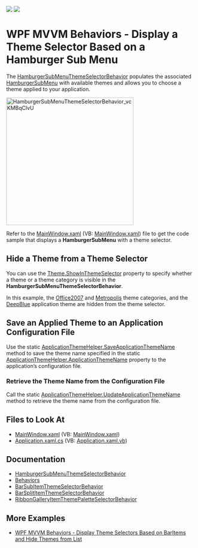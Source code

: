 <!-- default badges list -->
[![](https://img.shields.io/badge/Open_in_DevExpress_Support_Center-FF7200?style=flat-square&logo=DevExpress&logoColor=white)](https://supportcenter.devexpress.com/ticket/details/T1022677)
[![](https://img.shields.io/badge/📖_How_to_use_DevExpress_Examples-e9f6fc?style=flat-square)](https://docs.devexpress.com/GeneralInformation/403183)
<!-- default badges end -->
# WPF MVVM Behaviors - Display a Theme Selector Based on a Hamburger Sub Menu

The [HamburgerSubMenuThemeSelectorBehavior](https://docs.devexpress.com/WPF/DevExpress.Xpf.WindowsUI.HamburgerSubMenuThemeSelectorBehavior) populates the associated [HamburgerSubMenu](https://docs.devexpress.com/WPF/DevExpress.Xpf.WindowsUI.HamburgerSubMenu) with available themes and allows you to choose a theme applied to your application.

<img width="340" alt="HamburgerSubMenuThemeSelectorBehavior_vcKMBqClvU" src="https://user-images.githubusercontent.com/12169834/129886342-4fdc7873-323f-4f21-b260-fa98012c627a.png">

Refer to the [MainWindow.xaml](https://github.com/DevExpress-Examples/how-to-implement-a-theme-selector-based-on-a-hamburger-sub-menu/blob/19.2.12%2B/CS/HamburgerSubMenuThemeSelectorBehavior/MainWindow.xaml) (VB: [MainWindow.xaml](https://github.com/DevExpress-Examples/how-to-implement-a-theme-selector-based-on-a-hamburger-sub-menu/blob/19.2.12%2B/VB/HamburgerSubMenuThemeSelectorBehavior/MainWindow.xaml)) file to get the code sample that displays a **HamburgerSubMenu** with a theme selector.

## Hide a Theme from a Theme Selector

You can use the [Theme.ShowInThemeSelector](https://docs.devexpress.com/WPF/DevExpress.Xpf.Core.Theme.ShowInThemeSelector) property to specify whether a theme or a theme category is visible in the **HamburgerSubMenuThemeSelectorBehavior**. 

In this example, the [Office2007](https://docs.devexpress.com/WPF/7407#office-2007-themes) and [Metropolis](https://docs.devexpress.com/WPF/7407#metropolis-themes) theme categories, and the [DeepBlue](https://docs.devexpress.com/WPF/7407#other-themes) application theme are hidden from the theme selector.

## Save an Applied Theme to an Application Configuration File

Use the static [ApplicationThemeHelper.SaveApplicationThemeName](https://docs.devexpress.com/WPF/DevExpress.Xpf.Core.ApplicationThemeHelper.SaveApplicationThemeName) method to save the theme name specified in the static [ApplicationThemeHelper.ApplicationThemeName](https://docs.devexpress.com/WPF/DevExpress.Xpf.Core.ApplicationThemeHelper.ApplicationThemeName) property to the application’s configuration file.

### Retrieve the Theme Name from the Configuration File
Call the static [ApplicationThemeHelper.UpdateApplicationThemeName](https://docs.devexpress.com/WPF/DevExpress.Xpf.Core.ApplicationThemeHelper.UpdateApplicationThemeName) method to retrieve the theme name from the configuration file.

<!-- default file list -->
## Files to Look At

- [MainWindow.xaml](./CS/HamburgerSubMenuThemeSelectorBehavior/MainWindow.xaml) (VB: [MainWindow.xaml](./VB/HamburgerSubMenuThemeSelectorBehavior/MainWindow.xaml))
- [Application.xaml.cs](./CS/HamburgerSubMenuThemeSelectorBehavior/App.xaml.cs) (VB: [Application.xaml.vb](./VB/HamburgerSubMenuThemeSelectorBehavior/Application.xaml.vb))
<!-- default file list end -->

## Documentation

- [HamburgerSubMenuThemeSelectorBehavior](https://docs.devexpress.com/WPF/DevExpress.Xpf.WindowsUI.HamburgerSubMenuThemeSelectorBehavior)
- [Behaviors](https://docs.devexpress.com/WPF/17442/mvvm-framework/behaviors)
- [BarSubItemThemeSelectorBehavior](https://docs.devexpress.com/WPF/DevExpress.Xpf.Bars.BarSubItemThemeSelectorBehavior)
- [BarSplitItemThemeSelectorBehavior](https://docs.devexpress.com/WPF/DevExpress.Xpf.Bars.BarSplitItemThemeSelectorBehavior)
- [RibbonGalleryItemThemePaletteSelectorBehavior](https://docs.devexpress.com/WPF/DevExpress.Xpf.Ribbon.RibbonGalleryItemThemePaletteSelectorBehavior)

## More Examples
- [WPF MVVM Behaviors - Display Theme Selectors Based on BarItems and Hide Themes from List](https://github.com/DevExpress-Examples/wpf-mvvm-behaviors-barItems-based-theme-selectors)
